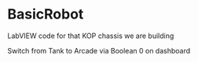 # BasicRobot
LabVIEW code for that KOP chassis we are building

Switch from Tank to Arcade via Boolean 0 on dashboard
